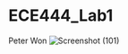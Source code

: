 # ECE444_Lab1
Peter Won
![Screenshot (101)](https://user-images.githubusercontent.com/37521550/133946853-a964745c-d400-48ac-8e0a-71996748e8df.png)
